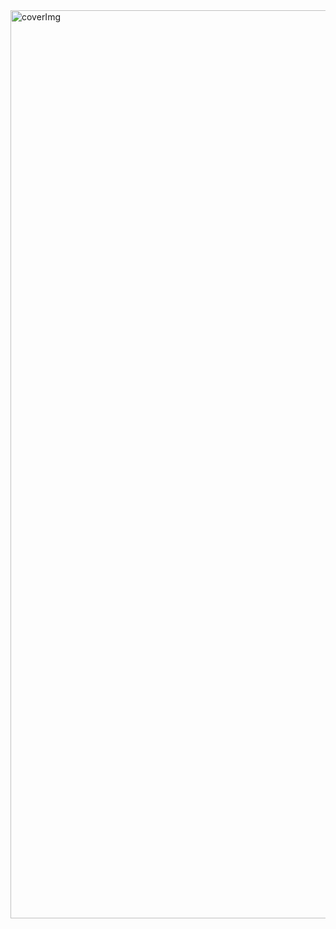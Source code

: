 <img width="1453" alt="coverImg" src="https://github.com/user-attachments/assets/7e1d2640-1b34-4e18-9912-541bf5fe52ed">
